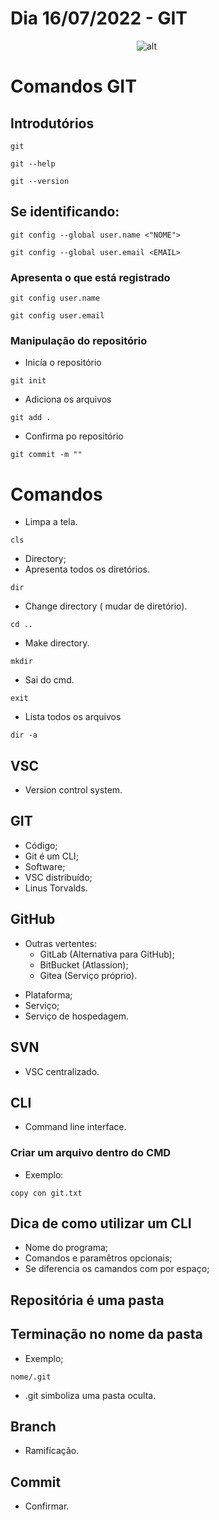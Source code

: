 # Dia 16/07/2022  - GIT


<div style="margin: 0px auto; width: 100px;">

![alt](https://cdn-icons.flaticon.com/png/512/4494/premium/4494740.png?token=exp=1657992341~hmac=6d15e1e608588722450060a24e7a1509)

</div>

# Comandos GIT
## Introdutórios 
```
git 
```
```
git --help
```
```
git --version
```
## Se identificando:

```
git config --global user.name <"NOME">
```
```
git config --global user.email <EMAIL>
```
### Apresenta o que está registrado
```
git config user.name
```
```
git config user.email
```
### Manipulação do repositório
- Inicía o repositório
```
git init
```
- Adiciona os arquivos
```
git add .
```
- Confirma po repositório
```
git commit -m ""
```


# Comandos
- Limpa a tela.
```
cls 
```
- Directory;
- Apresenta todos os diretórios.
```
dir
```
- Change directory ( mudar de diretório).
```
cd ..
```
- Make directory.
```
mkdir
```
- Sai do cmd.
```
exit
```
- Lista todos os arquivos 
```
dir -a
```

## VSC
- Version control system.
## GIT
- Código;
- Git é um CLI;
- Software;
- VSC distribuído;
- Linus Torvalds.
## GitHub
+ Outras vertentes:
    - GitLab (Alternativa para GitHub);
    - BitBucket (Atlassion);
    - Gitea (Serviço próprio).
- Plataforma;
- Serviço;
- Serviço de hospedagem.
## SVN
- VSC centralizado.
## CLI
- Command line interface.
### Criar um arquivo dentro do CMD
- Exemplo:
```
copy con git.txt
```
## Dica de como utilizar um CLI
- Nome do programa;
- Comandos e paramêtros opcionais;
- Se diferencia os camandos com por espaço;
## Repositória é uma pasta
## Terminação no nome da pasta 
- Exemplo;
```
nome/.git
```
- .git simboliza uma pasta oculta.
## Branch
- Ramificação.
## Commit
- Confirmar.
